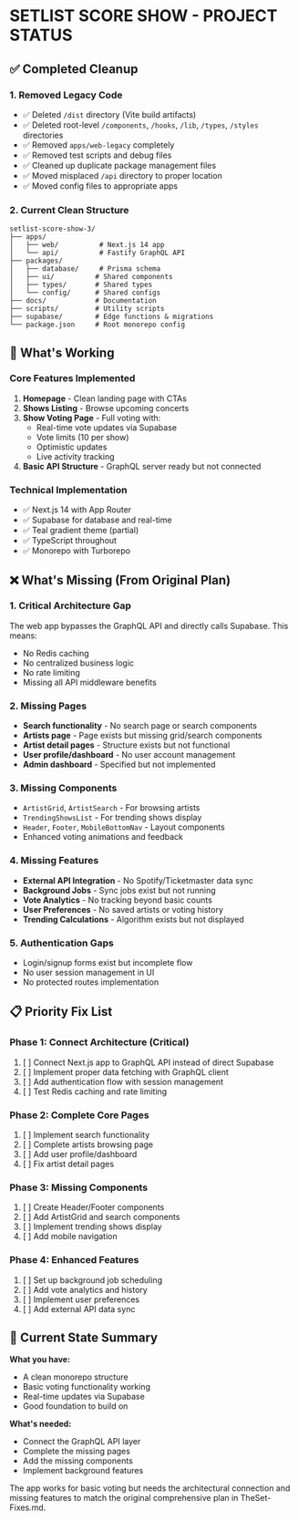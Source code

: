 # **SETLIST SCORE SHOW - PROJECT STATUS**

## **✅ Completed Cleanup**

### **1. Removed Legacy Code**
- ✅ Deleted `/dist` directory (Vite build artifacts)
- ✅ Deleted root-level `/components`, `/hooks`, `/lib`, `/types`, `/styles` directories
- ✅ Removed `apps/web-legacy` completely
- ✅ Removed test scripts and debug files
- ✅ Cleaned up duplicate package management files
- ✅ Moved misplaced `/api` directory to proper location
- ✅ Moved config files to appropriate apps

### **2. Current Clean Structure**
```
setlist-score-show-3/
├── apps/
│   ├── web/          # Next.js 14 app
│   └── api/          # Fastify GraphQL API
├── packages/
│   ├── database/     # Prisma schema
│   ├── ui/          # Shared components
│   ├── types/       # Shared types
│   └── config/      # Shared configs
├── docs/            # Documentation
├── scripts/         # Utility scripts
├── supabase/        # Edge functions & migrations
└── package.json     # Root monorepo config
```

## **🚀 What's Working**

### **Core Features Implemented**
1. **Homepage** - Clean landing page with CTAs
2. **Shows Listing** - Browse upcoming concerts
3. **Show Voting Page** - Full voting with:
   - Real-time vote updates via Supabase
   - Vote limits (10 per show)
   - Optimistic updates
   - Live activity tracking
4. **Basic API Structure** - GraphQL server ready but not connected

### **Technical Implementation**
- ✅ Next.js 14 with App Router
- ✅ Supabase for database and real-time
- ✅ Teal gradient theme (partial)
- ✅ TypeScript throughout
- ✅ Monorepo with Turborepo

## **❌ What's Missing (From Original Plan)**

### **1. Critical Architecture Gap**
The web app bypasses the GraphQL API and directly calls Supabase. This means:
- No Redis caching
- No centralized business logic
- No rate limiting
- Missing all API middleware benefits

### **2. Missing Pages**
- **Search functionality** - No search page or search components
- **Artists page** - Page exists but missing grid/search components
- **Artist detail pages** - Structure exists but not functional
- **User profile/dashboard** - No user account management
- **Admin dashboard** - Specified but not implemented

### **3. Missing Components**
- `ArtistGrid`, `ArtistSearch` - For browsing artists
- `TrendingShowsList` - For trending shows display
- `Header`, `Footer`, `MobileBottomNav` - Layout components
- Enhanced voting animations and feedback

### **4. Missing Features**
- **External API Integration** - No Spotify/Ticketmaster data sync
- **Background Jobs** - Sync jobs exist but not running
- **Vote Analytics** - No tracking beyond basic counts
- **User Preferences** - No saved artists or voting history
- **Trending Calculations** - Algorithm exists but not displayed

### **5. Authentication Gaps**
- Login/signup forms exist but incomplete flow
- No user session management in UI
- No protected routes implementation

## **📋 Priority Fix List**

### **Phase 1: Connect Architecture (Critical)**
1. [ ] Connect Next.js app to GraphQL API instead of direct Supabase
2. [ ] Implement proper data fetching with GraphQL client
3. [ ] Add authentication flow with session management
4. [ ] Test Redis caching and rate limiting

### **Phase 2: Complete Core Pages**
1. [ ] Implement search functionality
2. [ ] Complete artists browsing page
3. [ ] Add user profile/dashboard
4. [ ] Fix artist detail pages

### **Phase 3: Missing Components**
1. [ ] Create Header/Footer components
2. [ ] Add ArtistGrid and search components  
3. [ ] Implement trending shows display
4. [ ] Add mobile navigation

### **Phase 4: Enhanced Features**
1. [ ] Set up background job scheduling
2. [ ] Add vote analytics and history
3. [ ] Implement user preferences
4. [ ] Add external API data sync

## **🎯 Current State Summary**

**What you have:**
- A clean monorepo structure
- Basic voting functionality working
- Real-time updates via Supabase
- Good foundation to build on

**What's needed:**
- Connect the GraphQL API layer
- Complete the missing pages
- Add the missing components
- Implement background features

The app works for basic voting but needs the architectural connection and missing features to match the original comprehensive plan in TheSet-Fixes.md.
